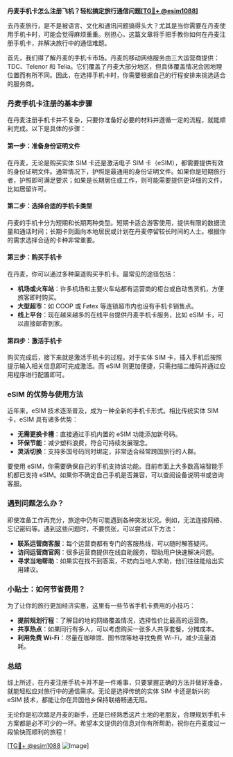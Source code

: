 **丹麦手机卡怎么注册飞机？轻松搞定旅行通信问题[[TG💪+ @esim1088](https://t.me/s/esim1088)]**

去丹麦旅行，是不是被语言、文化和通讯问题搞得头大？尤其是当你需要在丹麦使用手机卡时，可能会觉得麻烦重重。别担心，这篇文章将手把手教你如何在丹麦注册手机卡，并解决旅行中的通信难题。

首先，我们得了解丹麦的手机卡市场。丹麦的移动网络服务由三大运营商提供：TDC、Telenor 和 Telia。它们覆盖了丹麦大部分地区，但具体覆盖情况会因地理位置而有所不同。因此，在选择手机卡时，你需要根据自己的行程安排来挑选适合的服务商。

### 丹麦手机卡注册的基本步骤

在丹麦注册手机卡并不复杂，只要你准备好必要的材料并遵循一定的流程，就能顺利完成。以下是具体的步骤：

#### 第一步：准备身份证明文件

在丹麦，无论是购买实体 SIM 卡还是激活电子 SIM 卡（eSIM），都需要提供有效的身份证明文件。通常情况下，护照是最通用的身份证明文件。如果你是短期旅行者，护照即可满足要求；如果是长期居住或工作，则可能需要提供更详细的文件，比如居留许可。

#### 第二步：选择合适的手机卡类型

丹麦的手机卡分为短期和长期两种类型。短期卡适合游客使用，提供有限的数据流量和通话时间；长期卡则面向本地居民或计划在丹麦停留较长时间的人士。根据你的需求选择合适的卡种非常重要。

#### 第三步：购买手机卡

在丹麦，你可以通过多种渠道购买手机卡。最常见的途径包括：

- **机场或火车站**：许多机场和主要火车站都有运营商的柜台或自动售货机，方便旅客即时购买。
- **大型超市**：如 COOP 或 Føtex 等连锁超市内也设有手机卡销售点。
- **线上平台**：现在越来越多的在线平台提供丹麦手机卡服务，比如 eSIM 卡，可以直接邮寄到家。

#### 第四步：激活手机卡

购买完成后，接下来就是激活手机卡的过程。对于实体 SIM 卡，插入手机后按照提示输入相关信息即可完成激活。而 eSIM 则更加便捷，只需扫描二维码并通过应用程序进行配置即可。

### eSIM 的优势与使用方法

近年来，eSIM 技术逐渐普及，成为一种全新的手机卡形式。相比传统实体 SIM 卡，eSIM 具有诸多优势：

- **无需更换卡槽**：直接通过手机内置的 eSIM 功能添加新号码。
- **环保节能**：减少塑料浪费，符合可持续发展理念。
- **灵活切换**：支持多国号码同时绑定，非常适合经常跨国旅行的人群。

要使用 eSIM，你需要确保自己的手机支持该功能。目前市面上大多数高端智能手机都已支持 eSIM。如果你不确定自己手机是否兼容，可以查阅设备说明书或咨询客服。

### 遇到问题怎么办？

即使准备工作再充分，旅途中仍有可能遇到各种突发状况。例如，无法连接网络、忘记密码等。遇到这些问题时，不要慌张，可以尝试以下方法：

- **联系运营商客服**：每个运营商都有专门的客服热线，可以随时解答疑问。
- **访问运营商官网**：很多运营商提供在线自助服务，帮助用户快速解决问题。
- **寻求当地帮助**：如果实在找不到答案，不妨向当地人求助，他们往往能给出实用建议。

### 小贴士：如何节省费用？

为了让你的旅行更加经济实惠，这里有一些节省手机卡费用的小技巧：

- **提前规划行程**：了解目的地的网络覆盖情况，选择性价比最高的运营商。
- **共享热点**：如果同行有多人，可以考虑购买一张多人共享套餐，分摊成本。
- **利用免费 Wi-Fi**：尽量在咖啡馆、图书馆等地寻找免费 Wi-Fi，减少流量消耗。

### 总结

综上所述，在丹麦注册手机卡并不是一件难事，只要掌握正确的方法并做好准备，就能轻松应对旅行中的通信需求。无论是选择传统的实体 SIM 卡还是新兴的 eSIM 技术，都能让你在异国他乡保持联络畅通无阻。

无论你是初次踏足丹麦的新手，还是已经熟悉这片土地的老朋友，合理规划手机卡方案都是必不可少的一环。希望本文提供的信息对你有所帮助，祝你在丹麦度过一段愉快而顺利的旅程！

[[TG💪+ @esim1088](https://t.me/s/esim1088) ![Image](https://i.postimg.cc/4NQfJmqS/Snipaste-2025-05-13-00-14-12.png)]